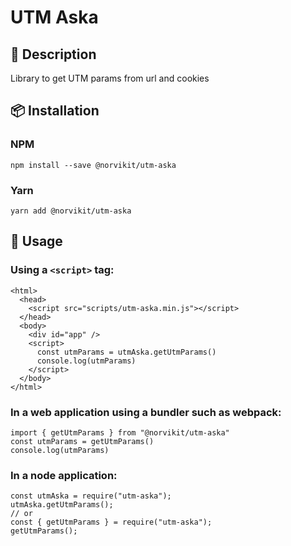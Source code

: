 # UTM Aska

## 📃 Description
Library to get UTM params from url and cookies

## 📦 Installation

### NPM

`npm install --save @norvikit/utm-aska`

### Yarn

`yarn add @norvikit/utm-aska`

## 🚀 Usage

### Using a `<script>` tag:
```
<html>
  <head>
    <script src="scripts/utm-aska.min.js"></script>
  </head>
  <body>
    <div id="app" />
    <script>
      const utmParams = utmAska.getUtmParams()
      console.log(utmParams)
    </script>
  </body>
</html>
```

### In a web application using a bundler such as webpack:
```
import { getUtmParams } from "@norvikit/utm-aska"
const utmParams = getUtmParams()
console.log(utmParams)
```

### In a node application:

```
const utmAska = require("utm-aska");
utmAska.getUtmParams();
// or
const { getUtmParams } = require("utm-aska");
getUtmParams();
```